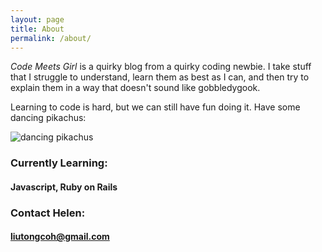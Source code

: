 ```yaml
---
layout: page
title: About
permalink: /about/
---
```


*Code Meets Girl* is a quirky blog from a quirky coding newbie. I take stuff that I struggle to understand, learn them as best as I can, and then try to explain them in a way that doesn't sound like gobbledygook.

Learning to code is hard, but we can still have fun doing it. Have some dancing pikachus:

![dancing pikachus](/images/dancing_pikachus.gif)

### Currently Learning:

#### Javascript, Ruby on Rails


### Contact Helen:

#### [liutongcoh@gmail.com](mailto:liutongcoh@gmail.com)
